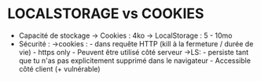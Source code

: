 # LOCALSTORAGE vs COOKIES 

- Capacité de stockage 
    -> Cookies : 4ko
    -> LocalStorage : 5 - 10mo
- Sécurité : 
    ->cookies : 
        - dans requête HTTP (kill à la fermeture / durée de vie)
        - https only 
        - Peuvent être utilisé côté serveur
    ->LS: 
        - persiste tant que tu n'as pas explicitement supprimé dans le navigateur
        - Accessible côté client (+ vulnérable)
